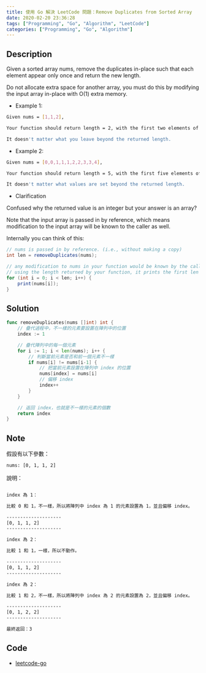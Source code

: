 ```yaml
---
title: 使用 Go 解決 LeetCode 問題：Remove Duplicates from Sorted Array
date: 2020-02-20 23:36:28
tags: ["Programming", "Go", "Algorithm", "LeetCode"]
categories: ["Programming", "Go", "Algorithm"]
---
```


## Description

Given a sorted array nums, remove the duplicates in-place such that each element appear only once and return the new length.

Do not allocate extra space for another array, you must do this by modifying the input array in-place with O(1) extra memory.

- Example 1:

```BASH
Given nums = [1,1,2],

Your function should return length = 2, with the first two elements of nums being 1 and 2 respectively.

It doesn't matter what you leave beyond the returned length.
```

- Example 2:

```BASH
Given nums = [0,0,1,1,1,2,2,3,3,4],

Your function should return length = 5, with the first five elements of nums being modified to 0, 1, 2, 3, and 4 respectively.

It doesn't matter what values are set beyond the returned length.
```

- Clarification

Confused why the returned value is an integer but your answer is an array?

Note that the input array is passed in by reference, which means modification to the input array will be known to the caller as well.

Internally you can think of this:

```JAVA
// nums is passed in by reference. (i.e., without making a copy)
int len = removeDuplicates(nums);

// any modification to nums in your function would be known by the caller.
// using the length returned by your function, it prints the first len elements.
for (int i = 0; i < len; i++) {
    print(nums[i]);
}
```

## Solution

```GO
func removeDuplicates(nums []int) int {
	// 疊代過程中，不一樣的元素要設置在陣列中的位置
	index := 1

	// 疊代陣列中的每一個元素
	for i := 1; i < len(nums); i++ {
		// 判斷當前元素是否和前一個元素不一樣
		if nums[i] != nums[i-1] {
			// 把當前元素設置在陣列中 index 的位置
			nums[index] = nums[i]
			// 偏移 index
			index++
		}
	}

	// 返回 index，也就是不一樣的元素的個數
	return index
}
```

## Note

假設有以下參數：

```BASH
nums: [0, 1, 1, 2]
```

說明：

```BASH

index 為 1：

比較 0 和 1，不一樣，所以將陣列中 index 為 1 的元素設置為 1，並且偏移 index。

--------------------
[0, 1, 1, 2]
--------------------

index 為 2：

比較 1 和 1，一樣，所以不動作。

--------------------
[0, 1, 1, 2]
--------------------

index 為 2：

比較 1 和 2，不一樣，所以將陣列中 index 為 2 的元素設置為 2，並且偏移 index。

--------------------
[0, 1, 2, 2]
--------------------

最終返回：3
```

## Code

- [leetcode-go](https://github.com/memochou1993/leetcode-go)
